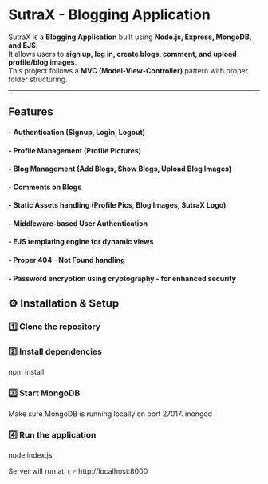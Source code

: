 # SutraX - Blogging Application

SutraX is a **Blogging Application** built using **Node.js, Express, MongoDB, and EJS**.  
It allows users to **sign up, log in, create blogs, comment, and upload profile/blog images**.  
This project follows a **MVC (Model-View-Controller)** pattern with proper folder structuring.

---

## Features

#### -  **Authentication** (Signup, Login, Logout)
#### -  **Profile Management** (Profile Pictures)
#### -  **Blog Management** (Add Blogs, Show Blogs, Upload Blog Images)
#### -  **Comments** on Blogs
#### -  **Static Assets** handling (Profile Pics, Blog Images, SutraX Logo)
#### -  Middleware-based **User Authentication**
#### -  EJS **templating engine** for dynamic views
#### -  Proper **404 - Not Found** handling
#### - Password encryption using cryptography - for enhanced security

## ⚙️ Installation & Setup
### 1️⃣ Clone the repository

### 2️⃣ Install dependencies
npm install

### 3️⃣ Start MongoDB

Make sure MongoDB is running locally on port 27017.
mongod

### 4️⃣ Run the application
node index.js


Server will run at:
👉 http://localhost:8000
